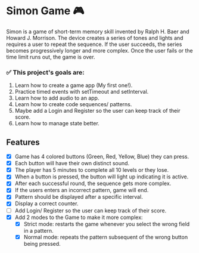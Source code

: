# Simon Game 🎮

Simon is a game of short-term memory skill invented by Ralph H. Baer and Howard J. Morrison. The device creates a series of tones and lights and requires a user to repeat the sequence. If the user succeeds, the series becomes progressively longer and more complex. Once the user fails or the time limit runs out, the game is over.

<strong><h3>✅ This project's goals are:</h3></strong>
1. Learn how to create a game app (My first one!).
2. Practice timed events with setTimeout and setInterval.
3. Learn how to add audio to an app.
4. Learn how to create code sequences/ patterns.
5. Maybe add a Login and Register so the user can keep track of their score.
6. Learn how to manage state better.

## Features
- [X] Game has 4 colored buttons (Green, Red, Yellow, Blue) they can press.
- [X] Each button will have their own distinct sound.
- [X] The player has 5 minutes to complete all 10 levels or they lose.
- [X] When a button is pressed, the button will light up indicating it is active.
- [X] After each successful round, the sequence gets more complex.
- [X] If the users enters an incorrect pattern, game will end.
- [X] Pattern should be displayed after a specific interval.
- [X] Display a correct counter.
- [ ] Add Login/ Register so the user can keep track of their score.
- [X] Add 2 modes to the Game to make it more complex:
  - [X] Strict mode: restarts the game whenever you select the wrong field in a pattern.
  - [X] Normal mode: repeats the pattern subsequent of the wrong button being pressed.
